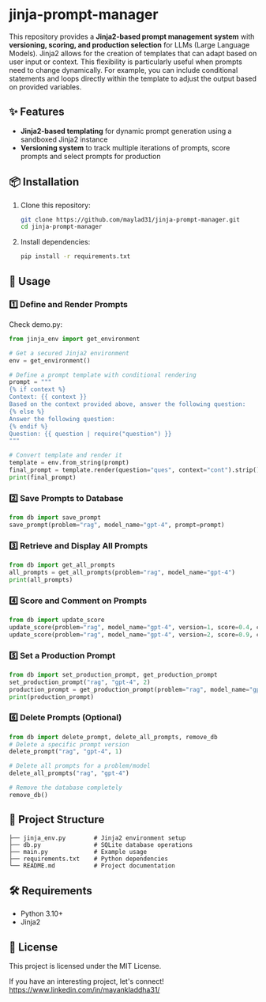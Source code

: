 # jinja-prompt-manager

This repository provides a **Jinja2-based prompt management system** with **versioning, scoring, and production selection** for LLMs (Large Language Models). Jinja2 allows for the creation of templates that can adapt based on user input or context. This flexibility is particularly useful when prompts need to change dynamically. For example, you can include conditional statements and loops directly within the template to adjust the output based on provided variables.

## ✨ Features
- **Jinja2-based templating** for dynamic prompt generation using a sandboxed Jinja2 instance
- **Versioning system** to track multiple iterations of prompts, score prompts and select prompts for production

## 📦 Installation

1. Clone this repository:
   ```sh
   git clone https://github.com/maylad31/jinja-prompt-manager.git
   cd jinja-prompt-manager
   ```
2. Install dependencies:
   ```sh
   pip install -r requirements.txt
   ```

## 📜 Usage

### 1️⃣ Define and Render Prompts
Check demo.py:
```python
from jinja_env import get_environment

# Get a secured Jinja2 environment
env = get_environment()

# Define a prompt template with conditional rendering
prompt = """
{% if context %}
Context: {{ context }}
Based on the context provided above, answer the following question:
{% else %}
Answer the following question:
{% endif %}
Question: {{ question | require("question") }}
"""

# Convert template and render it
template = env.from_string(prompt)
final_prompt = template.render(question="ques", context="cont").strip()
print(final_prompt)
```

### 2️⃣ Save Prompts to Database
```python
from db import save_prompt
save_prompt(problem="rag", model_name="gpt-4", prompt=prompt)
```

### 3️⃣ Retrieve and Display All Prompts
```python
from db import get_all_prompts
all_prompts = get_all_prompts(problem="rag", model_name="gpt-4")
print(all_prompts)
```

### 4️⃣ Score and Comment on Prompts
```python
from db import update_score
update_score(problem="rag", model_name="gpt-4", version=1, score=0.4, comment="Low precision")
update_score(problem="rag", model_name="gpt-4", version=2, score=0.9, comment="High precision")
```

### 5️⃣ Set a Production Prompt
```python
from db import set_production_prompt, get_production_prompt
set_production_prompt("rag", "gpt-4", 2)
production_prompt = get_production_prompt(problem="rag", model_name="gpt-4")
print(production_prompt)
```

### 6️⃣ Delete Prompts (Optional)
```python
from db import delete_prompt, delete_all_prompts, remove_db
# Delete a specific prompt version
delete_prompt("rag", "gpt-4", 1)

# Delete all prompts for a problem/model
delete_all_prompts("rag", "gpt-4")

# Remove the database completely
remove_db()
```

## 📂 Project Structure
```
├── jinja_env.py        # Jinja2 environment setup
├── db.py               # SQLite database operations
├── main.py             # Example usage
├── requirements.txt    # Python dependencies
└── README.md           # Project documentation
```

## 🛠️ Requirements
- Python 3.10+
- Jinja2

## 📝 License
This project is licensed under the MIT License.



If you have an interesting project, let's connect!
https://www.linkedin.com/in/mayankladdha31/
